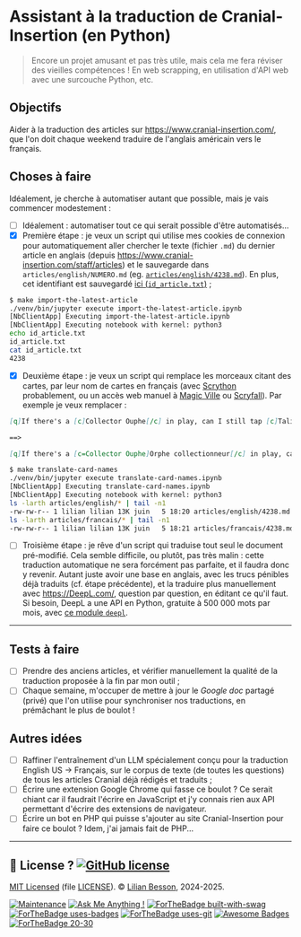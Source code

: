 # Assistant à la traduction de Cranial-Insertion (en Python)
> Encore un projet amusant et pas très utile, mais cela me fera réviser des vieilles compétences !
> En web scrapping, en utilisation d'API web avec une surcouche Python, etc.

## Objectifs

Aider à la traduction des articles sur <https://www.cranial-insertion.com/>, que l'on doit chaque weekend traduire de l'anglais américain vers le français.

## Choses à faire

Idéalement, je cherche à automatiser autant que possible, mais je vais commencer modestement :

- [ ] Idéalement : automatiser tout ce qui serait possible d'être automatisés...
- [x] Première étape : je veux un script qui utilise mes cookies de connexion pour automatiquement aller chercher le texte (fichier `.md`) du dernier article en anglais (depuis <https://www.cranial-insertion.com/staff/articles>) et le sauvegarde dans `articles/english/NUMERO.md` (eg. [`articles/english/4238.md`](articles/english/4238.md)). En plus, cet identifiant est sauvegardé [ici (`id_article.txt`)](id_article.txt) ;

```bash
$ make import-the-latest-article
./venv/bin/jupyter execute import-the-latest-article.ipynb
[NbClientApp] Executing import-the-latest-article.ipynb
[NbClientApp] Executing notebook with kernel: python3
echo id_article.txt
id_article.txt
cat id_article.txt
4238
```

- [x] Deuxième étape : je veux un script qui remplace les morceaux citant des cartes, par leur nom de cartes en français (avec [Scrython](https://github.com/NandaScott/Scrython) probablement, ou un accès web manuel à [Magic Ville](https://www.magic-ville.com/fr/) ou [Scryfall](https://scryfall.com/)). Par exemple je veux remplacer :

```markdown
[q]If there's a [c]Collector Ouphe[/c] in play, can I still tap [c]Talisman of Creativity[/c] for mana?[/q]

==>

[q]If there's a [c=Collector Ouphe]Orphe collectionneur[/c] in play, can I still tap [c=Talisman of Creativity]Talisman de créativité[/c] for mana?[/q]
```

```bash
$ make translate-card-names
./venv/bin/jupyter execute translate-card-names.ipynb
[NbClientApp] Executing translate-card-names.ipynb
[NbClientApp] Executing notebook with kernel: python3
ls -larth articles/english/* | tail -n1
-rw-rw-r-- 1 lilian lilian 13K juin   5 18:20 articles/english/4238.md
ls -larth articles/francais/* | tail -n1
-rw-rw-r-- 1 lilian lilian 13K juin   5 18:21 articles/francais/4238.md
```

- [ ] Troisième étape : je rêve d'un script qui traduise tout seul le document pré-modifié. Cela semble difficile, ou plutôt, pas très malin : cette traduction automatique ne sera forcément pas parfaite, et il faudra donc y revenir. Autant juste avoir une base en anglais, avec les trucs pénibles déjà traduits (cf. étape précédente), et la traduire plus manuellement avec <https://DeepL.com/>, question par question, en éditant ce qu'il faut. Si besoin, DeepL a une API en Python, gratuite à 500 000 mots par mois, avec [ce module `deepl`](https://pypi.org/project/deepl/).

----

## Tests à faire

- [ ] Prendre des anciens articles, et vérifier manuellement la qualité de la traduction proposée à la fin par mon outil ;
- [ ] Chaque semaine, m'occuper de mettre à jour le *Google doc* partagé (privé) que l'on utilise pour synchroniser nos traductions, en prémâchant le plus de boulot !

## Autres idées

- [ ] Raffiner l'entraînement d'un LLM spécialement conçu pour la traduction English US -> Français, sur le corpus de texte (de toutes les questions) de tous les articles Cranial déjà rédigés et traduits ;
- [ ] Écrire une extension Google Chrome qui fasse ce boulot ? Ce serait chiant car il faudrait l'écrire en JavaScript et j'y connais rien aux API permettant d'écrire des extensions de navigateur.
- [ ] Écrire un bot en PHP qui puisse s'ajouter au site Cranial-Insertion pour faire ce boulot ? Idem, j'ai jamais fait de PHP...

----

## :scroll: License ? [![GitHub license](https://img.shields.io/github/license/Naereen/Assistant-traduction-CranialInsertion-en-Python.svg)](https://github.com/Naereen/Assistant-traduction-CranialInsertion-en-Python/blob/master/LICENSE)
[MIT Licensed](https://lbesson.mit-license.org/) (file [LICENSE](LICENSE)).
© [Lilian Besson](https://GitHub.com/Naereen), 2024-2025.

[![Maintenance](https://img.shields.io/badge/Maintained%3F-yes-green.svg)](https://GitHub.com/Naereen/Assistant-traduction-CranialInsertion-en-Python/graphs/commit-activity)
[![Ask Me Anything !](https://img.shields.io/badge/Ask%20me-anything-1abc9c.svg)](https://GitHub.com/Naereen/ama)
[![ForTheBadge built-with-swag](http://ForTheBadge.com/images/badges/built-with-swag.svg)](https://GitHub.com/Naereen)
[![ForTheBadge uses-badges](http://ForTheBadge.com/images/badges/uses-badges.svg)](http://ForTheBadge.com)
[![ForTheBadge uses-git](http://ForTheBadge.com/images/badges/uses-git.svg)](https://GitHub.com/)
[![Awesome Badges](https://img.shields.io/badge/badges-awesome-green.svg)](https://github.com/Naereen/badges)
[![ForTheBadge 20-30](http://ForTheBadge.com/images/badges/ages-20-30.svg)](http://ForTheBadge.com)
